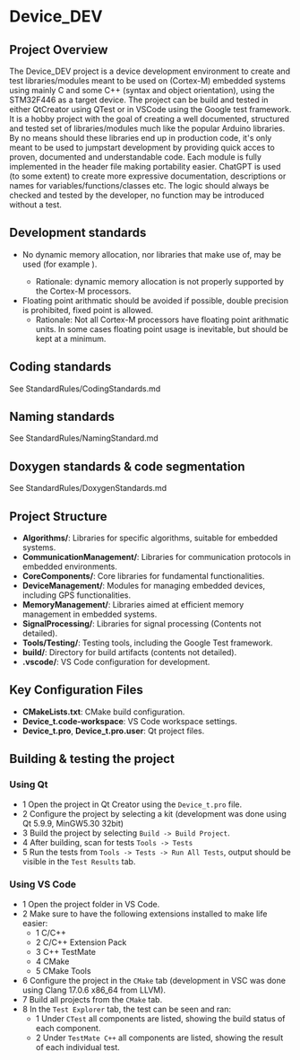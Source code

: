 # Device_DEV 
## Project Overview
The Device_DEV project is a device development environment to create and test libraries/modules meant to be used on (Cortex-M) embedded systems using mainly C and some C++ (syntax and object orientation), using the STM32F446 as a target device. The project can be build and tested in either QtCreator using QTest or in VSCode using the Google test framework. It is a hobby project with the goal of creating a well documented, structured and tested set of libraries/modules much like the popular Arduino libraries. By no means should these libraries end up in production code, it's only meant to be used to jumpstart development by providing quick acces to proven, documented and understandable code. Each module is fully implemented in the header file making portability easier. ChatGPT is used (to some extent) to create more expressive documentation, descriptions or names for variables/functions/classes etc. The logic should always be checked and tested by the developer, no function may be introduced without a test.

## Development standards
 - No dynamic memory allocation, nor libraries that make use of, may be used (for example <vector>).
   - Rationale: dynamic memory allocation is not properly supported by the Cortex-M processors.
 - Floating point arithmatic should be avoided if possible, double precision is prohibited, fixed point is allowed.
   - Rationale: Not all Cortex-M processors have floating point arithmatic units. In some cases floating point usage is inevitable, but should be kept at a minimum.

## Coding standards
See StandardRules/CodingStandards.md

## Naming standards
See StandardRules/NamingStandard.md

## Doxygen standards & code segmentation
See StandardRules/DoxygenStandards.md

## Project Structure
- **Algorithms/**: Libraries for specific algorithms, suitable for embedded systems.
- **CommunicationManagement/**: Libraries for communication protocols in embedded environments.
- **CoreComponents/**: Core libraries for fundamental functionalities.
- **DeviceManagement/**: Modules for managing embedded devices, including GPS functionalities.
- **MemoryManagement/**: Libraries aimed at efficient memory management in embedded systems.
- **SignalProcessing/**: Libraries for signal processing (Contents not detailed).
- **Tools/Testing/**: Testing tools, including the Google Test framework.
- **build/**: Directory for build artifacts (contents not detailed).
- **.vscode/**: VS Code configuration for development.

## Key Configuration Files

- **CMakeLists.txt**: CMake build configuration.
- **Device_t.code-workspace**: VS Code workspace settings.
- **Device_t.pro**, **Device_t.pro.user**: Qt project files.

## Building & testing the project

### Using Qt

 - 1 Open the project in Qt Creator using the `Device_t.pro` file.
 - 2 Configure the project by selecting a kit (development was done using Qt 5.9.9, MinGW5.30 32bit)
 - 3 Build the project by selecting `Build -> Build Project`.
 - 4 After building, scan for tests `Tools -> Tests`
 - 5 Run the tests from `Tools -> Tests -> Run All Tests`, output should be visible in the `Test Results` tab.

### Using VS Code
 - 1 Open the project folder in VS Code.
 - 2 Make sure to have the following extensions installed to make life easier:
   - 1 C/C++
   - 2 C/C++ Extension Pack
   - 3 C++ TestMate
   - 4 CMake
   - 5 CMake Tools
 - 6 Configure the project in the `CMake` tab (development in VSC was done using Clang 17.0.6 x86_64 from LLVM).
 - 7 Build all projects from the `CMake` tab.
 - 8 In the `Test Explorer` tab, the test can be seen and ran:
   - 1 Under `CTest` all components are listed, showing the build status of each component.
   - 2 Under `TestMate C++` all components are listed, showing the result of each individual test.

  




